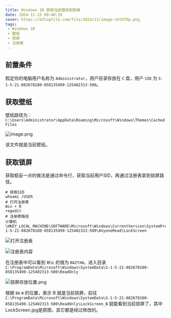 ```yaml
---
title: Windows 10 获取当前壁纸和锁屏
date: 2024-11-15 09:40:28
cover: https://b3logfile.com/file/2024/11/image-sXtbTKp.png
tags:
 - Windows 10
 - 壁纸
 - 锁屏
 - 注册表
---
```


## 前置条件

假定你的电脑用户名称为 `Administrator`，用户目录存放在 `C` 盘，用户 `SID` 为 `S-1-5-21-882678180-858135499-125402313-500`。

## 获取壁纸

壁纸路径为：`C:\Users\Administrator\AppData\Roaming\Microsoft\Windows\Themes\CachedFiles`

![image.png](https://b3logfile.com/file/2024/11/image-sXtbTKp.png)

该文件就是当前壁纸。

## 获取锁屏

获取稳妥一点的做法是通过命令行，获取当前用户SID，再通过注册表拿到锁屏路径。

```shell
# 获取SID
whoami /USER
# 打开注册表
Win + R
regedit
# 注册表路径
计算机\HKEY_LOCAL_MACHINE\SOFTWARE\Microsoft\Windows\CurrentVersion\SystemProtectedUserData\S-1-5-21-882678180-858135499-125402313-500\AnyoneRead\LockScreen
```

![打开注册表](https://b3logfile.com/file/2024/11/image-H456aDp.png)

![注册表内容](https://b3logfile.com/file/2024/11/image-EdVJhcZ.png)

在注册表中可以看到 `默认` 的值为 `BAZYXW`，进入目录 `C:\ProgramData\Microsoft\Windows\SystemData\S-1-5-21-882678180-858135499-125402313-500\ReadOnly`

![锁屏存放位置.png](https://b3logfile.com/file/2024/11/image-zpycNMk.png)

根据 `BA` `W` 的位置，表示 B 就是当前锁屏，前往 `C:\ProgramData\Microsoft\Windows\SystemData\S-1-5-21-882678180-858135499-125402313-500\ReadOnly\LockScreen_B` 就能看到当前锁屏了，其中LockScreen.jpg是原图，其它都是经过修改的。
